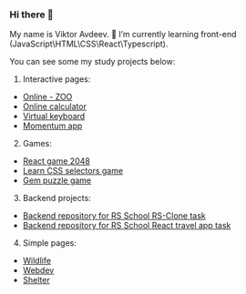 ### Hi there 👋

My name is Viktor Avdeev.
🌱 I’m currently learning front-end (JavaScript\HTML\CSS\React\Typescript).

You can see some my study projects below:
1. Interactive pages:
  - [Online - ZOO](https://thrvrce.github.io/RS-School-JS2021Q1//online-zoo/pages/landing/landing.html) 
  - [Online calculator](https://thrvrce.github.io/RS-School-JS2020Q3/calculator/index.html)
  - [Virtual keyboard](https://thrvrce.github.io/RS-School-JS2020Q3/virtual-keyboard/)
  - [Momentum app](https://thrvrce.github.io/RS-School-JS2020Q3/momentum/index.html)  
2. Games: 
  - [React game 2048](https://thrvrce.github.io/react-game/index.html)
  - [Learn CSS selectors game](https://thrvrce.github.io/RS-School-JS2020Q3/rs-css/index.html) 
  - [Gem puzzle game](https://thrvrce.github.io/RS-School-JS2020Q3/gem-puzzle/index.html)
3. Backend projects:
  - [Backend repository for RS School RS-Clone task](https://github.com/thrvrce/RS-Clone_backEnd)
  - [Backend repository for RS School React travel app task](https://github.com/thrvrce/RSSReact2021Q1-travel-app_backend)
4. Simple pages:
  - [Wildlife](https://thrvrce.github.io/RS-School-JS2021Q1//wildlife/index.html)
  - [Webdev](https://thrvrce.github.io/RS-School-JS2020Q3/webdev/index.html)   
  - [Shelter](https://thrvrce.github.io/RS-School-JS2020Q3/shelter/pages/main/main.html)


<!--
**thrvrce/thrvrce** is a ✨ _special_ ✨ repository because its `README.md` (this file) appears on your GitHub profile.

Here are some ideas to get you started:

- 🔭 I’m currently working on ...
- 🌱 I’m currently learning ...
- 👯 I’m looking to collaborate on ...
- 🤔 I’m looking for help with ...
- 💬 Ask me about ...
- 📫 How to reach me: ...
- 😄 Pronouns: ...
- ⚡ Fun fact: ...
-->
